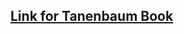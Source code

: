 ## [Link for Tanenbaum Book](https://drive.google.com/file/d/1fL2AlkTT_8gmlDq_pmTd1xzBKGtx7QYj/view?usp=drive_link)
